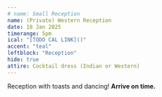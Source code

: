 ```yaml
---
# name: Small Reception
name: (Private) Western Reception
date: 18 Jan 2025
timerange: 5pm
ical: "[TODO CAL LINK]()"
accent: "teal"
leftblock: "Reception"
hide: true
attire: Cocktail dress (Indian or Western)
---
```

Reception with toasts and dancing! **Arrive on time.**
